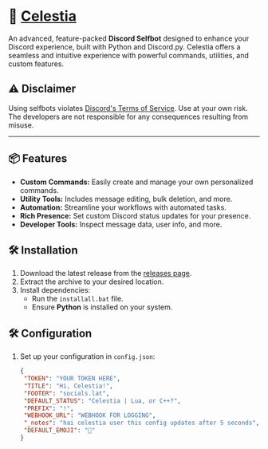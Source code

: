 # 💫 [Celestia](https://socials.lat)

An advanced, feature-packed **Discord Selfbot** designed to enhance your Discord experience, built with Python and Discord.py. Celestia offers a seamless and intuitive experience with powerful commands, utilities, and custom features.

## ⚠️ Disclaimer
Using selfbots violates [Discord's Terms of Service](https://discord.com/terms). Use at your own risk. The developers are not responsible for any consequences resulting from misuse.

---

## 📦 Features
- **Custom Commands:** Easily create and manage your own personalized commands.
- **Utility Tools:** Includes message editing, bulk deletion, and more.
- **Automation:** Streamline your workflows with automated tasks.
- **Rich Presence:** Set custom Discord status updates for your presence.
- **Developer Tools:** Inspect message data, user info, and more.

## 🛠️ Installation
1. Download the latest release from the [releases page](https://github.com/nebulal0l/CelestiaB/releases).
2. Extract the archive to your desired location.
3. Install dependencies:
   - Run the `installall.bat` file.
   - Ensure **Python** is installed on your system.

## 🛠️ Configuration
1. Set up your configuration in `config.json`:
   ```json
   {
    "TOKEN": "YOUR TOKEN HERE",
    "TITLE": "Hi, Celestia!",
    "FOOTER": "socials.lat",
    "DEFAULT_STATUS": "Celestia | Lua, or C++?",
    "PREFIX": "!",
    "WEBHOOK_URL": "WEBHOOK FOR LOGGING",
    "_notes": "hai celestia user this config updates after 5 seconds",
    "DEFAULT_EMOJI": "💫"
   }
